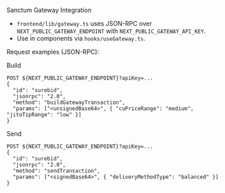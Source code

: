 Sanctum Gateway Integration

- `frontend/lib/gateway.ts` uses JSON-RPC over `NEXT_PUBLIC_GATEWAY_ENDPOINT` with `NEXT_PUBLIC_GATEWAY_API_KEY`.
- Use in components via `hooks/useGateway.ts`.

Request examples (JSON-RPC):

Build
```
POST ${NEXT_PUBLIC_GATEWAY_ENDPOINT}?apiKey=... 
{
  "id": "surebid",
  "jsonrpc": "2.0",
  "method": "buildGatewayTransaction",
  "params": ["<unsignedBase64>", { "cuPriceRange": "medium", "jitoTipRange": "low" }]
}
```

Send
```
POST ${NEXT_PUBLIC_GATEWAY_ENDPOINT}?apiKey=...
{
  "id": "surebid",
  "jsonrpc": "2.0",
  "method": "sendTransaction",
  "params": ["<signedBase64>", { "deliveryMethodType": "balanced" }]
}
```

